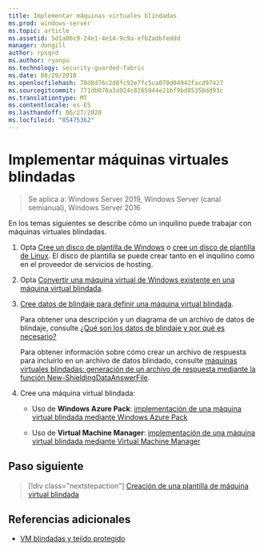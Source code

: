 ```yaml
---
title: Implementar máquinas virtuales blindadas
ms.prod: windows-server
ms.topic: article
ms.assetid: 5d1a06c9-24e1-4e14-9c9a-efb2adbfeddd
manager: dongill
author: rpsqrd
ms.author: ryanpu
ms.technology: security-guarded-fabric
ms.date: 08/29/2018
ms.openlocfilehash: 78d8d76c2d8fc92e7fc5ca070d04942facd97427
ms.sourcegitcommit: 771db070a3a924c8265944e21bf9bd85350dd93c
ms.translationtype: MT
ms.contentlocale: es-ES
ms.lasthandoff: 06/27/2020
ms.locfileid: "85475362"
---
```

# <a name="deploy-shielded-vms"></a>Implementar máquinas virtuales blindadas


>Se aplica a: Windows Server 2019, Windows Server (canal semianual), Windows Server 2016

En los temas siguientes se describe cómo un inquilino puede trabajar con máquinas virtuales blindadas.

1. Opta [Cree un disco de plantilla de Windows](guarded-fabric-create-a-shielded-vm-template.md) o [cree un disco de plantilla de Linux](guarded-fabric-create-a-linux-shielded-vm-template.md). El disco de plantilla se puede crear tanto en el inquilino como en el proveedor de servicios de hosting.

2. Opta [Convertir una máquina virtual de Windows existente en una máquina virtual blindada](guarded-fabric-vm-shielding-helper-vhd.md).

3. [Cree datos de blindaje para definir una máquina virtual blindada](guarded-fabric-tenant-creates-shielding-data.md).

    Para obtener una descripción y un diagrama de un archivo de datos de blindaje, consulte [¿Qué son los datos de blindaje y por qué es necesario?](guarded-fabric-and-shielded-vms.md#what-is-shielding-data-and-why-is-it-necessary)

    Para obtener información sobre cómo crear un archivo de respuesta para incluirlo en un archivo de datos blindado, consulte [máquinas virtuales blindadas: generación de un archivo de respuesta mediante la función New-ShieldingDataAnswerFile](guarded-fabric-sample-unattend-xml-file.md).

4. Cree una máquina virtual blindada:

    - Uso de **Windows Azure Pack**: [implementación de una máquina virtual blindada mediante Windows Azure Pack](guarded-fabric-shielded-vm-windows-azure-pack.md)

    - Uso de **Virtual Machine Manager**: [implementación de una máquina virtual blindada mediante Virtual Machine Manager](guarded-fabric-tenant-deploys-shielded-vm-using-vmm.md)

## <a name="next-step"></a>Paso siguiente

> [!div class="nextstepaction"]
> [Creación de una plantilla de máquina virtual blindada](guarded-fabric-create-a-shielded-vm-template.md)

## <a name="additional-references"></a>Referencias adicionales

- [VM blindadas y tejido protegido](guarded-fabric-and-shielded-vms-top-node.md)
